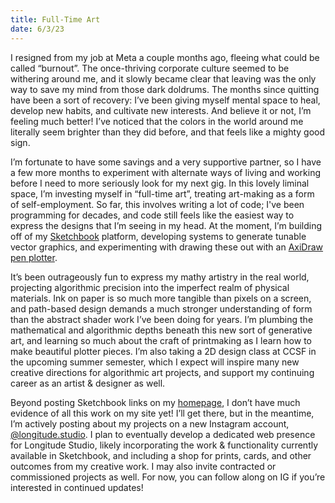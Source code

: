 ```yaml
---
title: Full-Time Art
date: 6/3/23
---
```


I resigned from my job at Meta a couple months ago, fleeing what could be called “burnout”. The once-thriving corporate culture seemed to be withering around me, and it slowly became clear that leaving was the only way to save my mind from those dark doldrums. The months since quitting have been a sort of recovery: I’ve been giving myself mental space to heal, develop new habits, and cultivate new interests. And believe it or not, I’m feeling much better! I’ve noticed that the colors in the world around me literally seem brighter than they did before, and that feels like a mighty good sign.

I’m fortunate to have some savings and a very supportive partner, so I have a few more months to experiment with alternate ways of living and working before I need to more seriously look for my next gig. In this lovely liminal space, I’m investing myself in “full-time art”, treating art-making as a form of self-employment. So far, this involves writing a lot of code; I've been programming for decades, and code still feels like the easiest way to express the designs that I’m seeing in my head. At the moment, I’m building off of my [Sketchbook](https://sketchbook.flatpickles.com/) platform, developing systems to generate tunable vector graphics, and experimenting with drawing these out with an [AxiDraw pen plotter](https://shop.evilmadscientist.com/productsmenu/890).

It’s been outrageously fun to express my mathy artistry in the real world, projecting algorithmic precision into the imperfect realm of physical materials. Ink on paper is so much more tangible than pixels on a screen, and path-based design demands a much stronger understanding of form than the abstract shader work I’ve been doing for years. I’m plumbing the mathematical and algorithmic depths beneath this new sort of generative art, and learning so much about the craft of printmaking as I learn how to make beautiful plotter pieces. I’m also taking a 2D design class at CCSF in the upcoming summer semester, which I expect will inspire many new creative directions for algorithmic art projects, and support my continuing career as an artist & designer as well.

Beyond posting Sketchbook links on my [homepage](/), I don’t have much evidence of all this work on my site yet! I’ll get there, but in the meantime, I’m actively posting about my projects on a new Instagram account, [@longitude.studio](https://www.instagram.com/longitude.studio/). I plan to eventually develop a dedicated web presence for Longitude Studio, likely incorporating the work & functionality currently available in Sketchbook, and including a shop for prints, cards, and other outcomes from my creative work. I may also invite contracted or commissioned projects as well. For now, you can follow along on IG if you’re interested in continued updates!
